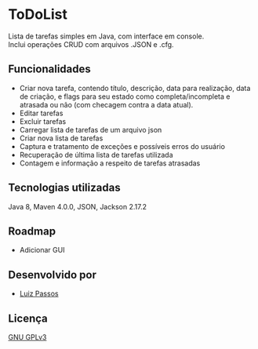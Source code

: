 # ToDoList

Lista de tarefas simples em Java, com interface em console.  
Inclui operações CRUD com arquivos .JSON e .cfg.

## Funcionalidades

- Criar nova tarefa, contendo título, descrição, data para realização, data de criação, e flags para seu estado como completa/incompleta e atrasada ou não (com checagem contra a data atual).
- Editar tarefas
- Excluir tarefas
- Carregar lista de tarefas de um arquivo json
- Criar nova lista de tarefas
- Captura e tratamento de exceções e possíveis erros do usuário
- Recuperação de última lista de tarefas utilizada
- Contagem e informação a respeito de tarefas atrasadas

## Tecnologias utilizadas

Java 8, Maven 4.0.0, JSON, Jackson 2.17.2

## Roadmap

- Adicionar GUI

## Desenvolvido por

- [Luiz Passos](https://www.github.com/LuizFPPassos)

## Licença

[GNU GPLv3 ](https://choosealicense.com/licenses/gpl-3.0/)

